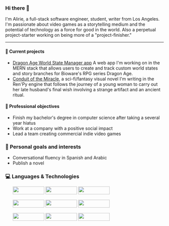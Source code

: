 ### Hi there 👋
I'm Alirie, a full-stack software engineer, student, writer from Los Angeles. I'm passionate about video games as a storytelling medium and the potential of technology as a force for good in the world. Also a perpetual project-starter working on being more of a "project-finisher."

----------------------------------

<!--
**AlirieGray/AlirieGray** is a ✨ _special_ ✨ repository because its `README.md` (this file) appears on your GitHub profile.

Here are some ideas to get you started:

- 🔭 I’m currently working on ...
- 🌱 I’m currently learning ...
- 👯 I’m looking to collaborate on ...
- 🤔 I’m looking for help with ...
- 💬 Ask me about ...
- 📫 How to reach me: ...
- 😄 Pronouns: she/her or he/him

- ⚡ Fun fact: ...
-->

#### :hatching_chick: Current projects
- [Dragon Age World State Manager app](https://github.com/AlirieGray/da-state-manager) A web app I'm working on in the MERN stack that allows users to create and track custom world states and story branches for Bioware's RPG series Dragon Age.  
- [Conduit of the Miracle](https://github.com/AlirieGray/prologue), a sci-fi/fantasy visual novel I'm writing in the Ren'Py engine that follows the journey of a young woman to carry out her late husband's final wish involving a strange artifact and an ancient ritual.

#### :telescope: Professional objectives
- Finish my bachelor's degree in computer science after taking a several year hiatus
- Work at a company with a positive social impact
- Lead a team creating commercial indie video games

### :rose: Personal goals and interests
- Conversational fluency in Spanish and Arabic
- Publish a novel

### :computer: Languages & Technologies

<ul>
 <img width="100px" height="25px" src="https://img.shields.io/badge/javascript-%23323330.svg?style=for-the-badge&logo=javascript&logoColor=%23F7DF1E"> 
 <img width="100px" height="25px" src="https://img.shields.io/badge/react-%2320232a.svg?style=for-the-badge&logo=react&logoColor=%2361DAFB">
 <img width="100px" height="25px" src="https://img.shields.io/badge/typescript-%23007ACC.svg?style=for-the-badge&logo=typescript&logoColor=white">
</ul>
<ul>
 <img width="100px" height="25px" src="https://img.shields.io/badge/python-3670A0?style=for-the-badge&logo=python&logoColor=ffdd54">
 <img width="100px" height="25px" src="https://img.shields.io/badge/Linux-FCC624?style=for-the-badge&logo=linux&logoColor=black">
 <img width="100px" height="25px" src="https://img.shields.io/badge/unrealengine-%23313131.svg?style=for-the-badge&logo=unrealengine&logoColor=white">
</ul>
 
<ul>
 <img width="100px" height="25px" src="https://img.shields.io/badge/docker-%230db7ed.svg?style=for-the-badge&logo=docker&logoColor=white">
 <img width="100px" height="25px" src="https://img.shields.io/badge/kubernetes-%23326ce5.svg?style=for-the-badge&logo=kubernetes&logoColor=white">
 <img width="100px" height="25px" src="https://img.shields.io/badge/go-%2300ADD8.svg?style=for-the-badge&logo=go&logoColor=white">
</ul>
